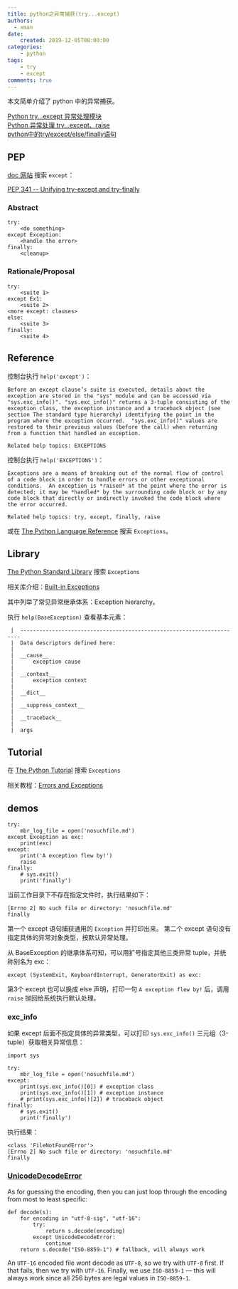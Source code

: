 ```yaml
---
title: python之异常捕获(try...except)
authors:
  - xman
date:
    created: 2019-12-05T08:00:00
categories:
    - python
tags:
    - try
    - except
comments: true
---
```


本文简单介绍了 python 中的异常捕获。

<!-- more -->

[Python try…except 异常处理模块](http://www.cnblogs.com/Alanpy/articles/5056566.html)  
[Python 异常处理 try...except、raise](http://www.cnblogs.com/Lival/p/6203111.html)  
[python中的try/except/else/finally语句](http://www.cnblogs.com/windlazio/archive/2013/01/24/2874417.html)  

## PEP

[doc 网站](https://www.python.org/doc/) 搜索 `except`：

[PEP 341 -- Unifying try-except and try-finally](https://www.python.org/dev/peps/pep-0341/)

### Abstract

```
try:
    <do something>
except Exception:
    <handle the error>
finally:
    <cleanup>
```

### Rationale/Proposal

```
try:
    <suite 1>
except Ex1:
    <suite 2>
<more except: clauses>
else:
    <suite 3>
finally:
    <suite 4>
```

## Reference

控制台执行 `help('except')`：

```
Before an except clause’s suite is executed, details about the
exception are stored in the "sys" module and can be accessed via
"sys.exc_info()". "sys.exc_info()" returns a 3-tuple consisting of the
exception class, the exception instance and a traceback object (see
section The standard type hierarchy) identifying the point in the
program where the exception occurred.  "sys.exc_info()" values are
restored to their previous values (before the call) when returning
from a function that handled an exception.

Related help topics: EXCEPTIONS
```

控制台执行 `help('EXCEPTIONS')`：

```
Exceptions are a means of breaking out of the normal flow of control
of a code block in order to handle errors or other exceptional
conditions.  An exception is *raised* at the point where the error is
detected; it may be *handled* by the surrounding code block or by any
code block that directly or indirectly invoked the code block where
the error occurred.

Related help topics: try, except, finally, raise
```

或在 [The Python Language Reference](https://docs.python.org/3/reference/index.html) 搜索 `Exceptions`。

## Library

[The Python Standard Library](https://docs.python.org/3/library/index.html) 搜索 `Exceptions`

相关库介绍：[Built-in Exceptions](https://docs.python.org/3/library/exceptions.html)

其中列举了常见异常继承体系：Exception hierarchy。

执行 `help(BaseException)` 查看基本元素：

```
 |  ----------------------------------------------------------------------
 |  Data descriptors defined here:
 |
 |  __cause__
 |      exception cause
 |
 |  __context__
 |      exception context
 |
 |  __dict__
 |
 |  __suppress_context__
 |
 |  __traceback__
 |
 |  args
```

## Tutorial

在 [The Python Tutorial](https://docs.python.org/3.6/tutorial/) 搜索 `Exceptions`

相关教程：[Errors and Exceptions](https://docs.python.org/3/tutorial/errors.html)

## demos

```
try:
    mbr_log_file = open('nosuchfile.md')
except Exception as exc:
    print(exc)
except:
    print('A exception flew by!')
    raise
finally:
    # sys.exit()
    print('finally')
```

当前工作目录下不存在指定文件时，执行结果如下：

```
[Errno 2] No such file or directory: 'nosuchfile.md'
finally
```

第一个 except 语句捕获通用的 `Exception` 并打印出来。
第二个 except 语句没有指定具体的异常对象类型，按默认异常处理。

从 BaseException 的继承体系可知，可以用扩号指定其他三类异常 tuple，并统称别名为 exc：

```
except (SystemExit, KeyboardInterrupt, GeneratorExit) as exc:
```

第3个 except 也可以换成 else 声明，打印一句 `A exception flew by!` 后，调用 `raise` 抛回给系统执行默认处理。

### exc_info

如果 except 后面不指定具体的异常类型，可以打印 `sys.exc_info()` 三元组（3-tuple）获取相关异常信息：

```
import sys

try:
    mbr_log_file = open('nosuchfile.md')
except:
    print(sys.exc_info()[0]) # exception class
    print(sys.exc_info()[1]) # exception instance
    # print(sys.exc_info()[2]) # traceback object
finally:
    # sys.exit()
    print('finally')
```

执行结果：

```
<class 'FileNotFoundError'>
[Errno 2] No such file or directory: 'nosuchfile.md'
finally
```

### [UnicodeDecodeError](https://stackoverflow.com/questions/8898294/convert-utf-8-with-bom-to-utf-8-with-no-bom-in-python)

As for guessing the encoding, then you can just loop through the encoding from most to least specific:

```
def decode(s):
    for encoding in "utf-8-sig", "utf-16":
        try:
            return s.decode(encoding)
        except UnicodeDecodeError:
            continue
    return s.decode("ISO-8859-1") # fallback, will always work
```

An `UTF-16` encoded file wont decode as `UTF-8`, so we try with `UTF-8` first. If that fails, then we try with `UTF-16`. 
Finally, we use `ISO-8859-1` — this will always work since all 256 bytes are legal values in `ISO-8859-1`.
